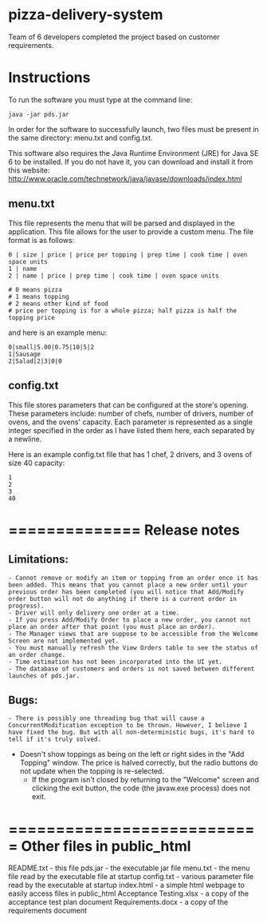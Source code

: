 pizza-delivery-system
=====================

Team of 6 developers completed the project based on customer requirements.

Instructions
==============
To run the software you must type at the command line:

    java -jar pds.jar

In order for the software to successfully launch, two files must be present in the same directory: menu.txt and config.txt.

This software also requires the Java Runtime Environment (JRE) for Java SE 6 to be installed. If you do not have it, you can download and install it from this website: http://www.oracle.com/technetwork/java/javase/downloads/index.html

menu.txt
--------------
This file represents the menu that will be parsed and displayed in the application. This file allows for the user to provide a custom menu. The file format is as follows:

    0 | size | price | price per topping | prep time | cook time | oven space units
    1 | name
    2 | name | price | prep time | cook time | oven space units

    # 0 means pizza
    # 1 means topping
    # 2 means other kind of food
    # price per topping is for a whole pizza; half pizza is half the topping price

and here is an example menu:

    0|small|5.00|0.75|10|5|2
    1|Sausage
    2|Salad|2|3|0|0
    
config.txt
--------------
This file stores parameters that can be configured at the store's opening. These parameters include:
number of chefs, number of drivers, number of ovens, and the ovens' capacity. Each parameter is represented as a single integer specified in the order as I have listed them here, each separated by a newline. 

Here is an example config.txt file that has 1 chef, 2 drivers, and 3 ovens of size 40 capacity:
    
    1
    2
    3
    40
    
==============
Release notes
==============

Limitations:
---------------
    - Cannot remove or modify an item or topping from an order once it has been added. This means that you cannot place a new order until your previous order has been completed (you will notice that Add/Modify order button will not do anything if there is a current order in progress).
    - Driver will only delivery one order at a time.
    - If you press Add/Modify Order to place a new order, you cannot not place an order after that point (you must place an order).
    - The Manager views that are suppose to be accessible from the Welcome Screen are not implemented yet.
    - You must manually refresh the View Orders table to see the status of an order change.
    - Time estimation has not been incorporated into the UI yet.
    - The database of customers and orders is not saved between different launches of pds.jar.

Bugs:
---------------
    - There is possibly one threading bug that will cause a ConcurrentModification exception to be thrown. However, I believe I have fixed the bug. But with all non-deterministic bugs, it's hard to tell if it's truly solved.
  - Doesn't show toppings as being on the left or right sides in the "Add Topping" window. The price is halved correctly, but the radio buttons do not update when the topping is re-selected.
	- If the program isn't closed by returning to the "Welcome" screen and clicking the exit button, the code (the javaw.exe process) does not exit.
	
===========================
Other files in public_html
===========================
README.txt - this file
pds.jar - the executable jar file
menu.txt - the menu file read by the executable file at startup
config.txt - various parameter file read by the executable at startup
index.html - a simple html webpage to easily access files in public_html
Acceptance Testing.xlsx - a copy of the acceptance test plan document
Requirements.docx - a copy of the requirements document
